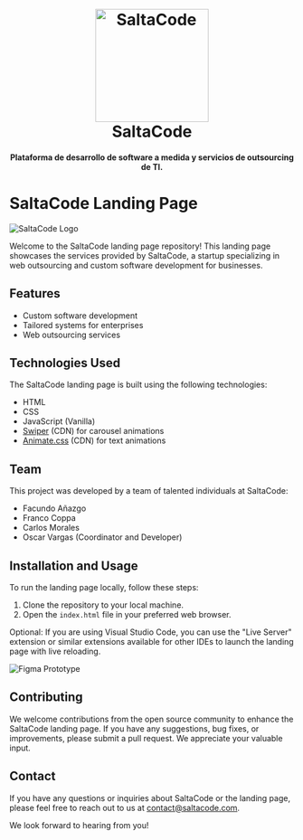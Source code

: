 <h1 align="center">
  <br>
  <a href="http://www.saltacode.com/"><img src="path/to/your/logo.png" alt="SaltaCode" width="200"></a>
  <br>
  SaltaCode
  <br>
</h1>

<h4 align="center">Plataforma de desarrollo de software a medida y servicios de outsourcing de TI.</h4>



# SaltaCode Landing Page

![SaltaCode Logo](path/to/your/logo.png)

Welcome to the SaltaCode landing page repository! This landing page showcases the services provided by SaltaCode, a startup specializing in web outsourcing and custom software development for businesses.

## Features

- Custom software development
- Tailored systems for enterprises
- Web outsourcing services

## Technologies Used

The SaltaCode landing page is built using the following technologies:

- HTML
- CSS
- JavaScript (Vanilla)
- [Swiper](https://swiperjs.com/) (CDN) for carousel animations
- [Animate.css](https://animate.style/) (CDN) for text animations

## Team

This project was developed by a team of talented individuals at SaltaCode:

- Facundo Añazgo
- Franco Coppa
- Carlos Morales
- Oscar Vargas (Coordinator and Developer)

## Installation and Usage

To run the landing page locally, follow these steps:

1. Clone the repository to your local machine.
2. Open the `index.html` file in your preferred web browser.

Optional: If you are using Visual Studio Code, you can use the "Live Server" extension or similar extensions available for other IDEs to launch the landing page with live reloading.

![Figma Prototype](path/to/figma/prototype.png)

## Contributing

We welcome contributions from the open source community to enhance the SaltaCode landing page. If you have any suggestions, bug fixes, or improvements, please submit a pull request. We appreciate your valuable input.

## Contact

If you have any questions or inquiries about SaltaCode or the landing page, please feel free to reach out to us at [contact@saltacode.com](mailto:contact@saltacode.com).

We look forward to hearing from you!
